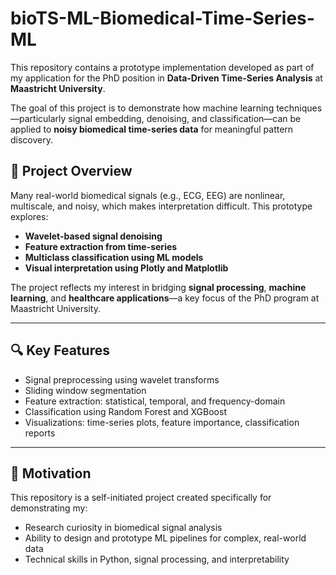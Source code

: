 # bioTS-ML-Biomedical-Time-Series-ML


This repository contains a prototype implementation developed as part of my application for the PhD position in **Data-Driven Time-Series Analysis** at **Maastricht University**.

The goal of this project is to demonstrate how machine learning techniques—particularly signal embedding, denoising, and classification—can be applied to **noisy biomedical time-series data** for meaningful pattern discovery.

## 🚀 Project Overview

Many real-world biomedical signals (e.g., ECG, EEG) are nonlinear, multiscale, and noisy, which makes interpretation difficult. This prototype explores:

- **Wavelet-based signal denoising**
- **Feature extraction from time-series**
- **Multiclass classification using ML models**
- **Visual interpretation using Plotly and Matplotlib**

The project reflects my interest in bridging **signal processing**, **machine learning**, and **healthcare applications**—a key focus of the PhD program at Maastricht University.

---

## 🔍 Key Features

- Signal preprocessing using wavelet transforms
- Sliding window segmentation
- Feature extraction: statistical, temporal, and frequency-domain
- Classification using Random Forest and XGBoost
- Visualizations: time-series plots, feature importance, classification reports

---

## 🧠 Motivation

This repository is a self-initiated project created specifically for demonstrating my:
- Research curiosity in biomedical signal analysis
- Ability to design and prototype ML pipelines for complex, real-world data
- Technical skills in Python, signal processing, and interpretability




